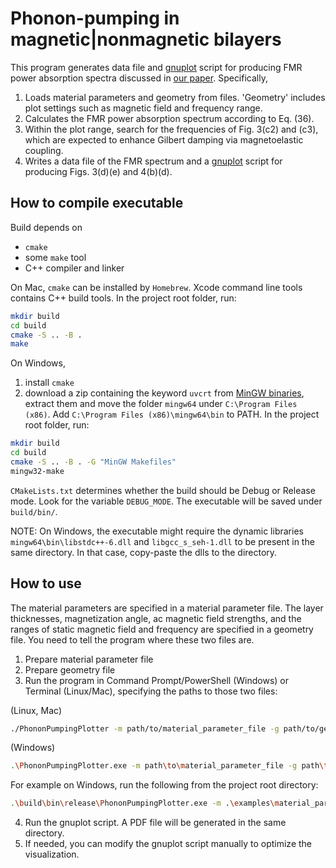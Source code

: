 # Phonon-pumping in magnetic|nonmagnetic bilayers
This program generates data file and [gnuplot](https://gnuplot.sourceforge.net) script for producing FMR power absorption spectra discussed in [our paper](https://doi.org/10.1103/PhysRevB.104.014403).
Specifically,
1. Loads material parameters and geometry from files. 'Geometry' includes plot settings such as magnetic field and frequency range.
2. Calculates the FMR power absorption spectrum according to Eq. (36).
3. Within the plot range, search for the frequencies of Fig. 3(c2) and (c3), which are expected to enhance Gilbert damping via magnetoelastic coupling.
4. Writes a data file of the FMR spectrum and a [gnuplot](https://gnuplot.sourceforge.net) script for producing Figs. 3(d)(e) and 4(b)(d).

## How to compile executable
Build depends on 
* `cmake`
* some `make` tool
* C++ compiler and linker

On Mac, `cmake` can be installed by `Homebrew`. Xcode command line tools contains C++ build tools.
In the project root folder, run:
```sh
mkdir build
cd build
cmake -S .. -B .
make
```

On Windows, 
1. install `cmake`
2. download a zip containing the keyword `uvcrt` from [MinGW binaries](https://github.com/niXman/mingw-builds-binaries/releases), extract them and move the folder `mingw64` under `C:\Program Files (x86)`. Add `C:\Program Files (x86)\mingw64\bin` to PATH.
In the project root folder, run:
```sh
mkdir build
cd build
cmake -S .. -B . -G "MinGW Makefiles"
mingw32-make
```

`CMakeLists.txt` determines whether the build should be Debug or Release mode. Look for the variable `DEBUG_MODE`.
The executable will be saved under `build/bin/`.

NOTE: On Windows, the executable might require the dynamic libraries `mingw64\bin\libstdc++-6.dll` and `libgcc_s_seh-1.dll` to be present in the same directory. In that case, copy-paste the dlls to the directory.


## How to use
The material parameters are specified in a material parameter file. The layer thicknesses, magnetization angle, ac magnetic field strengths, and the ranges of static magnetic field and frequency are specified in a geometry file. You need to tell the program where these two files are.

1. Prepare material parameter file
2. Prepare geometry file
3. Run the program in Command Prompt/PowerShell (Windows) or Terminal (Linux/Mac), specifying the paths to those two files:

(Linux, Mac)
```sh
./PhononPumpingPlotter -m path/to/material_parameter_file -g path/to/geometry_file
```
(Windows)
```sh
.\PhononPumpingPlotter.exe -m path\to\material_parameter_file -g path\to\geometry_file
```

For example on Windows, run the following from the project root directory:
```sh
.\build\bin\release\PhononPumpingPlotter.exe -m .\examples\material_parameters_YIG-GGG.conf -g .\examples\geometry_Sato2021_fig3d.conf
```

4. Run the gnuplot script. A PDF file will be generated in the same directory.
5. If needed, you can modify the gnuplot script manually to optimize the visualization.
